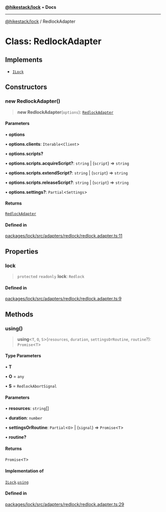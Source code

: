 [**@hikestack/lock**](/official/reference/lock/index.md) • **Docs**

***

[@hikestack/lock](/official/reference/lock/globals.md) / RedlockAdapter

# Class: RedlockAdapter

## Implements

- [`ILock`](/official/reference/lock/interfaces/ILock.md)

## Constructors

### new RedlockAdapter()

> **new RedlockAdapter**(`options`): [`RedlockAdapter`](/official/reference/lock/classes/RedlockAdapter.md)

#### Parameters

• **options**

• **options.clients**: `Iterable`\<`Client`\>

• **options.scripts?**

• **options.scripts.acquireScript?**: `string` \| (`script`) => `string`

• **options.scripts.extendScript?**: `string` \| (`script`) => `string`

• **options.scripts.releaseScript?**: `string` \| (`script`) => `string`

• **options.settings?**: `Partial`\<`Settings`\>

#### Returns

[`RedlockAdapter`](/official/reference/lock/classes/RedlockAdapter.md)

#### Defined in

[packages/lock/src/adapters/redlock/redlock.adapter.ts:11](https://github.com/hikestack/hike/blob/928de04fa91eff5cc11ce6874f171775c7eb9f5a/packages/lock/src/adapters/redlock/redlock.adapter.ts#L11)

## Properties

### lock

> `protected` `readonly` **lock**: `Redlock`

#### Defined in

[packages/lock/src/adapters/redlock/redlock.adapter.ts:9](https://github.com/hikestack/hike/blob/928de04fa91eff5cc11ce6874f171775c7eb9f5a/packages/lock/src/adapters/redlock/redlock.adapter.ts#L9)

## Methods

### using()

> **using**\<`T`, `O`, `S`\>(`resources`, `duration`, `settingsOrRoutine`, `routine`?): `Promise`\<`T`\>

#### Type Parameters

• **T**

• **O** = `any`

• **S** = `RedlockAbortSignal`

#### Parameters

• **resources**: `string`[]

• **duration**: `number`

• **settingsOrRoutine**: `Partial`\<`O`\> \| (`signal`) => `Promise`\<`T`\>

• **routine?**

#### Returns

`Promise`\<`T`\>

#### Implementation of

[`ILock`](/official/reference/lock/interfaces/ILock.md).[`using`](/official/reference/lock/interfaces/ILock.md#using)

#### Defined in

[packages/lock/src/adapters/redlock/redlock.adapter.ts:29](https://github.com/hikestack/hike/blob/928de04fa91eff5cc11ce6874f171775c7eb9f5a/packages/lock/src/adapters/redlock/redlock.adapter.ts#L29)
